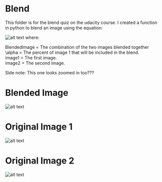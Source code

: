 # Blend

This folder is for the blend quiz on the udacity course. I created a function in python to blend an image using the equation:

![alt text](https://raw.github.com/ataffe/computer_vision/master/Math_Screenshots/Blend.PNG)
where:  

BlendedImage = The combination of the two images blended together  
\alpha = The percent of image 1 that will be included in the blend.  
image1 = The first image.  
image2 = The second image.  

Side note: This one looks zoomed in too???
# Blended Image
![alt text](https://raw.github.com/ataffe/computer_vision/master/blend/blended_gray.jpg)

# Original Image 1
![alt text](https://raw.github.com/ataffe/computer_vision/master/blend/lena.jpg)

# Original Image 2
![alt text](https://raw.github.com/ataffe/computer_vision/master/blend/mountain.jpg)
